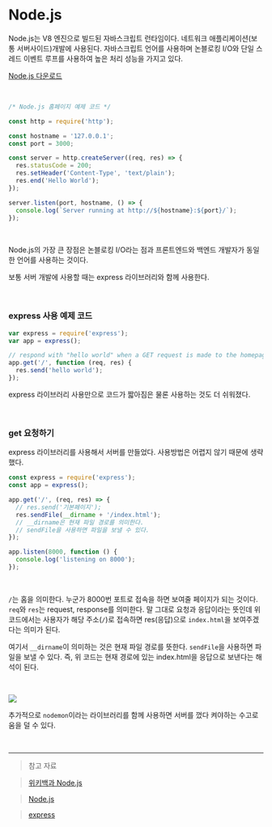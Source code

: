 # Node.js

Node.js는 V8 엔진으로 빌드된 자바스크립트 런타임이다. 네트워크 애플리케이션(보통 서버사이드)개발에 사용된다.
자바스크립트 언어를 사용하며 논블로킹 I/O와 단일 스레드 이벤트 루프를 사용하여 높은 처리 성능을 가지고 있다.

[Node.js 다운로드
](https://nodejs.org/ko/download/)

<br>

```javascript
/* Node.js 홈페이지 예제 코드 */

const http = require('http');

const hostname = '127.0.0.1';
const port = 3000;

const server = http.createServer((req, res) => {
  res.statusCode = 200;
  res.setHeader('Content-Type', 'text/plain');
  res.end('Hello World');
});

server.listen(port, hostname, () => {
  console.log(`Server running at http://${hostname}:${port}/`);
});
```

<br>

Node.js의 가장 큰 장점은 논블로킹 I/O라는 점과 프론트엔드와 백엔드 개발자가 동일한 언어를 사용하는 것이다.

보통 서버 개발에 사용할 때는 express 라이브러리와 함께 사용한다.

<br>

### express 사용 예제 코드

```javascript
var express = require('express');
var app = express();

// respond with "hello world" when a GET request is made to the homepage
app.get('/', function (req, res) {
  res.send('hello world');
});
```

express 라이브러리 사용만으로 코드가 짧아짐은 물론 사용하는 것도 더 쉬워졌다.

<br>

### get 요청하기

express 라이브러리를 사용해서 서버를 만들었다.
사용방법은 어렵지 않기 때문에 생략했다.

```javascript
const express = require('express');
const app = express();

app.get('/', (req, res) => {
  // res.send('기본페이지');
  res.sendFile(__dirname + '/index.html');
  // __dirname은 현재 파일 경로를 의미한다.
  // sendFile을 사용하면 파일을 보낼 수 있다.
});

app.listen(8000, function () {
  console.log('listening on 8000');
});
```

<br>

`/`는 홈을 의미한다. 누군가 8000번 포트로 접속을 하면 보여줄 페이지가 되는 것이다.
`req`와 `res`는 request, response를 의미한다.
말 그대로 요청과 응답이라는 뜻인데 위 코드에서는 사용자가 해당 주소(`/`)로 접속하면 res(응답)으로 `index.html`을 보여주겠다는 의미가 된다.

여기서 `__dirname`이 의미하는 것은 현재 파일 경로를 뜻한다.
`sendFile`을 사용하면 파일을 보낼 수 있다.
즉, 위 코드는 현재 경로에 있는 index.html을 응답으로 보낸다는 해석이 된다.

<br>

![](https://velog.velcdn.com/images/reasonz/post/6d94fbd6-872b-4520-8b61-53dd87e1cf66/image.png)

추가적으로 `nodemon`이라는 라이브러리를 함께 사용하면 서버를 껐다 켜야하는 수고로움을 덜 수 있다.

<br>

---

> 참고 자료

> [위키백과 Node.js](https://ko.wikipedia.org/wiki/Node.js)

> [Node.js](https://nodejs.org/ko/about/)

> [express](https://expressjs.com/ko/guide/routing.html)

